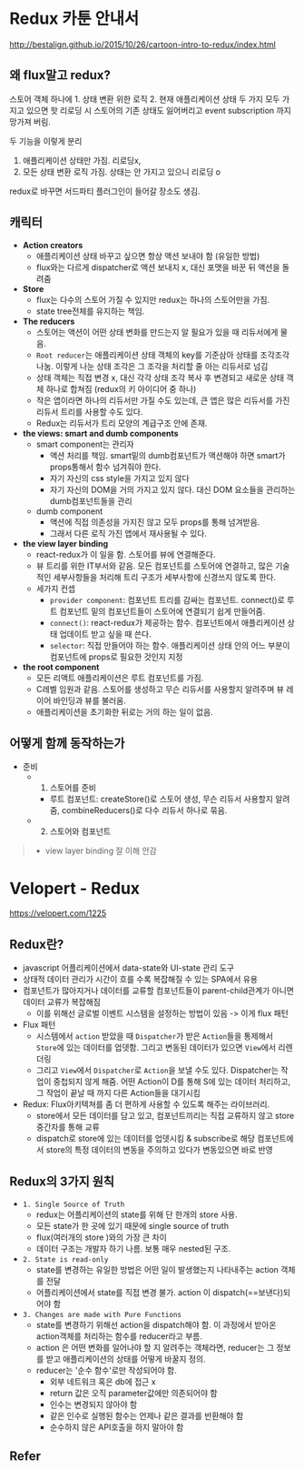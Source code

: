 # Redux 카툰 안내서
http://bestalign.github.io/2015/10/26/cartoon-intro-to-redux/index.html
## 왜 flux말고 redux?
스토어 객체 하나에 1. 상태 변환 위한 로직 2. 현재 애플리케이션 상태 두 가지 모두 가지고 있으면 핫 리로딩 시 스토어의 기존 상태도 잃어버리고 event subscription 까지 망가져 버림.

두 기능을 이렇게 분리
1. 애플리케이션 상태만 가짐. 리로딩x, 
2. 모든 상태 변환 로직 가짐. 상태는 안 가지고 있으니 리로딩 o

redux로 바꾸면 서드파티 플러그인이 들어갈 장소도 생김.

## 캐릭터
- **Action creators**
    + 애플리케이션 상태 바꾸고 싶으면 항상 액션 보내야 함 (유일한 방법)
    + flux와는 다르게 dispatcher로 액션 보내지 x, 대신 포맷을 바꾼 뒤 액션을 돌려줌
- **Store**
    + flux는 다수의 스토어 가질 수 있지만 redux는 하나의 스토어만을 가짐.
    + state tree전체를 유지하는 책임.
- **The reducers**
    + 스토어는 액션이 어떤 상태 변화를 만드는지 알 필요가 있을 때 리듀서에게 물음.
    + `Root reducer`는 애플리케이션 상태 객체의 key를 기준삼아 상태를 조각조각 나눔. 이렇게 나눈 상태 조각은 그 조각을 처리할 줄 아는 리듀서로 넘김
    + 상태 객체는 직접 변경 x, 대신 각각 상태 조각 복사 후 변경되고 새로운 상태 객체 하나로 합쳐짐 (redux의 키 아이디어 중 하나)
    + 작은 앱이라면 하나의 리듀서만 가질 수도 있는데, 큰 앱은 많은 리듀서를 가진 리듀서 트리를 사용할 수도 있다.
    + Redux는 리듀서가 트리 모양의 계급구조 안에 존재.
- **the views: smart and dumb components**
    + smart component는 관리자
        * 액션 처리를 책임. smart밑의 dumb컴포넌트가 액션해야 하면 smart가 props통해서 함수 넘겨줘야 한다.
        * 자기 자신의 css style을 가지고 있지 않다
        * 자기 자신의 DOM을 거의 가지고 있지 않다. 대신 DOM 요소들을 관리하는 dumb컴포넌트들을 관리
    + dumb component
        * 액션에 직접 의존성을 가지진 않고 모두 props를 통해 넘겨받음.
        * 그래서 다른 로직 가진 앱에서 재사용될 수 있다.
- **the view layer binding**
    + react-redux가 이 일을 함. 스토어를 뷰에 연결해준다.
    + 뷰 트리를 위한 IT부서와 같음. 모든 컴포넌트를 스토어에 연결하고, 많은 기술적인 세부사항들을 처리해 트리 구조가 세부사항에 신경쓰지 않도록 한다.
    + 세가지 컨셉
        + `provider component`: 컴포넌트 트리를 감싸는 컴포넌트. connect()로 루트 컴포넌트 밑의 컴포넌트들이 스토어에 연결되기 쉽게 만들어줌.
        + `connect()`: react-redux가 제공하는 함수. 컴포넌트에서 애플리케이션 상태 업데이트 받고 싶을 때 쓴다.
        + `selector`: 직접 만들어야 하는 함수. 애플리케이션 상태 안의 어느 부분이 컴포넌트에 props로 필요한 것인지 지정
- **the root component**
    + 모든 리액트 애플리케이션은 루트 컴포넌트를 가짐.
    + C레벨 임원과 같음. 스토어를 생성하고 무슨 리듀서를 사용할지 알려주며 뷰 레이어 바인딩과 뷰를 불러옴.
    + 애플리케이션을 초기화한 뒤로는 거의 하는 일이 없음.

## 어떻게 함께 동작하는가
- 준비
    + 1. 스토어를 준비
        * 루트 컴포넌트: createStore()로 스토어 생성, 무슨 리듀서 사용할지 알려줌, combineReducers()로 다수 리듀서 하나로 묶음.
    + 2. 스토어와 컴포넌트 


> - view layer binding 잘 이해 안감

# Velopert - Redux
https://velopert.com/1225

## Redux란?
- javascript 어플리케이션에서 data-state와 UI-state 관리 도구
- 상태적 데이터 관리가 시간이 흐를 수록 복잡해질 수 있는 SPA에서 유용
- 컴포넌트가 많아지거나 데이터를 교류할 컴포넌트들이 parent-child관계가 아니면 데이터 교류가 복잡해짐
    + 이를 위해선 글로벌 이벤트 시스템을 설정하는 방법이 있음 -> 이게 flux 패턴
- Flux 패턴
    + 시스템에서 `action` 받았을 때 `Dispatcher`가 받은 `Action`들을 통제해서 `Store`에 있는 데이터를 업뎃함. 그리고 변동된 데이터가 있으면 `View`에서 리렌더링
    + 그리고 `View`에서 `Dispatcher`로 `Action`을 보낼 수도 있다. Dispatcher는 작업이 중첩되지 않게 해줌. 어떤 Action이 D를 통해 S에 있는 데이터 처리하고, 그 작업이 끝날 때 까지 다른 Action들을 대기시킴
- Redux: Flux아키텍쳐를 좀 더 편하게 사용할 수 있도록 해주는 라이브러리.
    + store에서 모든 데이터를 담고 있고, 컴포넌트끼리는 직접 교류하지 않고 store중간자를 통해 교류
    + dispatch로 store에 있는 데이터를 업뎃시킴 & subscribe로 해당 컴포넌트에서 store의 특정 데이터의 변동을 주의하고 있다가 변동있으면 바로 반영

## Redux의 3가지 원칙
- `1. Single Source of Truth`
    + redux는 어플리케이션의 state를 위해 단 한개의 store 사용.
    + 모든 state가 한 곳에 있기 때문에 single source of truth
    + flux(여러개의 store )와의 가장 큰 차이
    + 데이터 구조는 개발자 하기 나름. 보통 매우 nested된 구조.
- `2. State is read-only`
    + state를 변경하는 유일한 방법은 어떤 일이 발생했는지 나타내주는 action 객체를 전달
    + 어플리케이션에서 state를 직접 변경 불가. action 이 dispatch(==보낸다)되어야 함
- `3. Changes are made with Pure Functions`
    + state를 변경하기 위해선 action을 dispatch해야 함. 이 과정에서 받아온 action객체를 처리하는 함수를 reducer라고 부름. 
    + action 은 어떤 변화를 일어나야 할 지 알려주는 객체라면, reducer는 그 정보를 받고 애플리케이션의 상태를 어떻게 바꿀지 정의.
    + reducer는 '순수 함수'로만 작성되어야 함.
        * 외부 네트워크 혹은 db에 접근 x
        * return 값은 오직 parameter값에만 의존되어야 함
        * 인수는 변경되지 않아야 함
        * 같은 인수로 실행된 함수는 언제나 같은 결과를 반환해야 함
        * 순수하지 않은 API호출을 하지 말아야 함


## Refer

